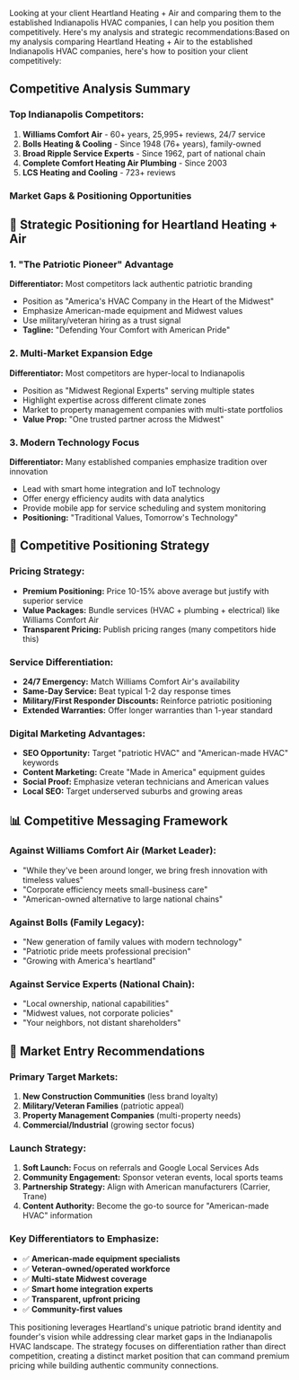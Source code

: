 Looking at your client Heartland Heating + Air and comparing them to the established Indianapolis HVAC companies, I can help you position them competitively. Here's my analysis and strategic recommendations:Based on my analysis comparing Heartland Heating + Air to the established Indianapolis HVAC companies, here's how to position your client competitively:

## **Competitive Analysis Summary**

### **Top Indianapolis Competitors:**
1. **Williams Comfort Air** - 60+ years, 25,995+ reviews, 24/7 service
2. **Bolls Heating & Cooling** - Since 1948 (76+ years), family-owned
3. **Broad Ripple Service Experts** - Since 1962, part of national chain
4. **Complete Comfort Heating Air Plumbing** - Since 2003
5. **LCS Heating and Cooling** - 723+ reviews

### **Market Gaps & Positioning Opportunities**

## **🎯 Strategic Positioning for Heartland Heating + Air**

### **1. "The Patriotic Pioneer" Advantage**
**Differentiator:** Most competitors lack authentic patriotic branding
- Position as "America's HVAC Company in the Heart of the Midwest"
- Emphasize American-made equipment and Midwest values
- Use military/veteran hiring as a trust signal
- **Tagline:** "Defending Your Comfort with American Pride"

### **2. Multi-Market Expansion Edge**
**Differentiator:** Most competitors are hyper-local to Indianapolis
- Position as "Midwest Regional Experts" serving multiple states
- Highlight expertise across different climate zones
- Market to property management companies with multi-state portfolios
- **Value Prop:** "One trusted partner across the Midwest"

### **3. Modern Technology Focus**
**Differentiator:** Many established companies emphasize tradition over innovation
- Lead with smart home integration and IoT technology
- Offer energy efficiency audits with data analytics
- Provide mobile app for service scheduling and system monitoring
- **Positioning:** "Traditional Values, Tomorrow's Technology"

## **🚀 Competitive Positioning Strategy**

### **Pricing Strategy:**
- **Premium Positioning:** Price 10-15% above average but justify with superior service
- **Value Packages:** Bundle services (HVAC + plumbing + electrical) like Williams Comfort Air
- **Transparent Pricing:** Publish pricing ranges (many competitors hide this)

### **Service Differentiation:**
- **24/7 Emergency:** Match Williams Comfort Air's availability
- **Same-Day Service:** Beat typical 1-2 day response times
- **Military/First Responder Discounts:** Reinforce patriotic positioning
- **Extended Warranties:** Offer longer warranties than 1-year standard

### **Digital Marketing Advantages:**
- **SEO Opportunity:** Target "patriotic HVAC" and "American-made HVAC" keywords
- **Content Marketing:** Create "Made in America" equipment guides
- **Social Proof:** Emphasize veteran technicians and American values
- **Local SEO:** Target underserved suburbs and growing areas

## **📊 Competitive Messaging Framework**

### **Against Williams Comfort Air (Market Leader):**
- "While they've been around longer, we bring fresh innovation with timeless values"
- "Corporate efficiency meets small-business care"
- "American-owned alternative to large national chains"

### **Against Bolls (Family Legacy):**
- "New generation of family values with modern technology"
- "Patriotic pride meets professional precision"
- "Growing with America's heartland"

### **Against Service Experts (National Chain):**
- "Local ownership, national capabilities"
- "Midwest values, not corporate policies"
- "Your neighbors, not distant shareholders"

## **🎯 Market Entry Recommendations**

### **Primary Target Markets:**
1. **New Construction Communities** (less brand loyalty)
2. **Military/Veteran Families** (patriotic appeal)
3. **Property Management Companies** (multi-property needs)
4. **Commercial/Industrial** (growing sector focus)

### **Launch Strategy:**
1. **Soft Launch:** Focus on referrals and Google Local Services Ads
2. **Community Engagement:** Sponsor veteran events, local sports teams
3. **Partnership Strategy:** Align with American manufacturers (Carrier, Trane)
4. **Content Authority:** Become the go-to source for "American-made HVAC" information

### **Key Differentiators to Emphasize:**
- ✅ **American-made equipment specialists**
- ✅ **Veteran-owned/operated workforce**
- ✅ **Multi-state Midwest coverage**
- ✅ **Smart home integration experts**
- ✅ **Transparent, upfront pricing**
- ✅ **Community-first values**

This positioning leverages Heartland's unique patriotic brand identity and founder's vision while addressing clear market gaps in the Indianapolis HVAC landscape. The strategy focuses on differentiation rather than direct competition, creating a distinct market position that can command premium pricing while building authentic community connections.